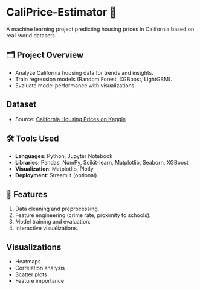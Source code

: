 # CaliPrice-Estimator 🚀

A machine learning project predicting housing prices in California based on real-world datasets.

## 🗂️ Project Overview
- Analyze California housing data for trends and insights.
- Train regression models (Random Forest, XGBoost, LightGBM).
- Evaluate model performance with visualizations.

## Dataset
- Source: [California Housing Prices on Kaggle](https://www.kaggle.com/datasets/camnugent/california-housing-prices)

## 🛠️ Tools Used
- **Languages**: Python, Jupyter Notebook
- **Libraries**: Pandas, NumPy, Scikit-learn, Matplotlib, Seaborn, XGBoost
- **Visualization**: Matplotlib, Plotly
- **Deployment**: Streamlit (optional)

## 🚀 Features
1. Data cleaning and preprocessing.
2. Feature engineering (crime rate, proximity to schools).
3. Model training and evaluation.
4. Interactive visualizations.

## Visualizations
- Heatmaps
- Correlation analysis
- Scatter plots
- Feature importance



